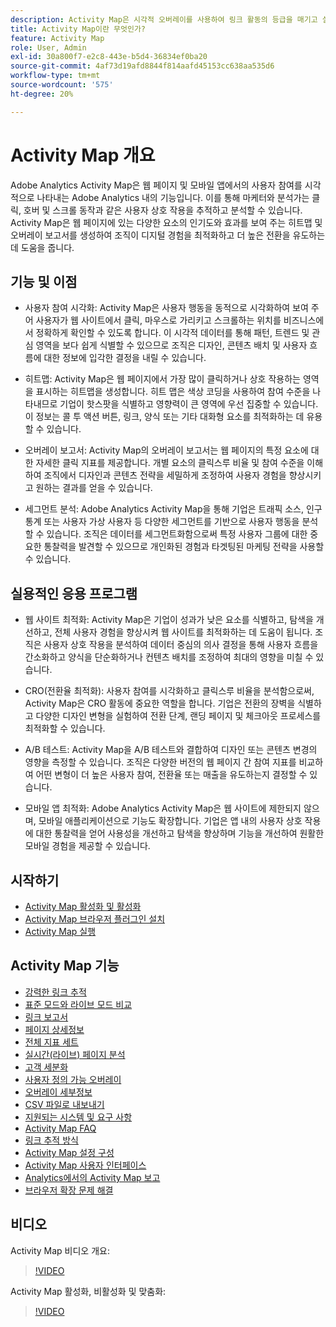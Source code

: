 ```yaml
---
description: Activity Map은 시각적 오버레이를 사용하여 링크 활동의 등급을 매기고 실시간 분석 대시보드를 제공하여 웹 페이지에 대한 대상 참여를 모니터링하도록 설계된 Adobe Analytics 애플리케이션입니다.
title: Activity Map이란 무엇인가?
feature: Activity Map
role: User, Admin
exl-id: 30a800f7-e2c8-443e-b5d4-36834ef0ba20
source-git-commit: 4af73d19afd8844f814aafd45153cc638aa535d6
workflow-type: tm+mt
source-wordcount: '575'
ht-degree: 20%

---
```


# Activity Map 개요

Adobe Analytics Activity Map은 웹 페이지 및 모바일 앱에서의 사용자 참여를 시각적으로 나타내는 Adobe Analytics 내의 기능입니다. 이를 통해 마케터와 분석가는 클릭, 호버 및 스크롤 동작과 같은 사용자 상호 작용을 추적하고 분석할 수 있습니다. Activity Map은 웹 페이지에 있는 다양한 요소의 인기도와 효과를 보여 주는 히트맵 및 오버레이 보고서를 생성하여 조직이 디지털 경험을 최적화하고 더 높은 전환을 유도하는 데 도움을 줍니다.

## 기능 및 이점

* 사용자 참여 시각화: Activity Map은 사용자 행동을 동적으로 시각화하여 보여 주어 사용자가 웹 사이트에서 클릭, 마우스로 가리키고 스크롤하는 위치를 비즈니스에서 정확하게 확인할 수 있도록 합니다. 이 시각적 데이터를 통해 패턴, 트렌드 및 관심 영역을 보다 쉽게 식별할 수 있으므로 조직은 디자인, 콘텐츠 배치 및 사용자 흐름에 대한 정보에 입각한 결정을 내릴 수 있습니다.

* 히트맵: Activity Map은 웹 페이지에서 가장 많이 클릭하거나 상호 작용하는 영역을 표시하는 히트맵을 생성합니다. 히트 맵은 색상 코딩을 사용하여 참여 수준을 나타내므로 기업이 핫스팟을 식별하고 영향력이 큰 영역에 우선 집중할 수 있습니다. 이 정보는 콜 투 액션 버튼, 링크, 양식 또는 기타 대화형 요소를 최적화하는 데 유용할 수 있습니다.

* 오버레이 보고서: Activity Map의 오버레이 보고서는 웹 페이지의 특정 요소에 대한 자세한 클릭 지표를 제공합니다. 개별 요소의 클릭스루 비율 및 참여 수준을 이해하여 조직에서 디자인과 콘텐츠 전략을 세밀하게 조정하여 사용자 경험을 향상시키고 원하는 결과를 얻을 수 있습니다.

* 세그먼트 분석: Adobe Analytics Activity Map을 통해 기업은 트래픽 소스, 인구 통계 또는 사용자 가상 사용자 등 다양한 세그먼트를 기반으로 사용자 행동을 분석할 수 있습니다. 조직은 데이터를 세그먼트화함으로써 특정 사용자 그룹에 대한 중요한 통찰력을 발견할 수 있으므로 개인화된 경험과 타겟팅된 마케팅 전략을 사용할 수 있습니다.

## 실용적인 응용 프로그램

* 웹 사이트 최적화: Activity Map은 기업이 성과가 낮은 요소를 식별하고, 탐색을 개선하고, 전체 사용자 경험을 향상시켜 웹 사이트를 최적화하는 데 도움이 됩니다. 조직은 사용자 상호 작용을 분석하여 데이터 중심의 의사 결정을 통해 사용자 흐름을 간소화하고 양식을 단순화하거나 컨텐츠 배치를 조정하여 최대의 영향을 미칠 수 있습니다.

* CRO(전환율 최적화): 사용자 참여를 시각화하고 클릭스루 비율을 분석함으로써, Activity Map은 CRO 활동에 중요한 역할을 합니다. 기업은 전환의 장벽을 식별하고 다양한 디자인 변형을 실험하여 전환 단계, 랜딩 페이지 및 체크아웃 프로세스를 최적화할 수 있습니다.

* A/B 테스트: Activity Map을 A/B 테스트와 결합하여 디자인 또는 콘텐츠 변경의 영향을 측정할 수 있습니다. 조직은 다양한 버전의 웹 페이지 간 참여 지표를 비교하여 어떤 변형이 더 높은 사용자 참여, 전환율 또는 매출을 유도하는지 결정할 수 있습니다.

* 모바일 앱 최적화: Adobe Analytics Activity Map은 웹 사이트에 제한되지 않으며, 모바일 애플리케이션으로 기능도 확장합니다. 기업은 앱 내의 사용자 상호 작용에 대한 통찰력을 얻어 사용성을 개선하고 탐색을 향상하며 기능을 개선하여 원활한 모바일 경험을 제공할 수 있습니다.

## 시작하기

* [Activity Map 활성화 및 활성화](activitymap-getting-started/activitymap-enable.md)
* [Activity Map 브라우저 플러그인 설치](activitymap-getting-started/activitymap-install.md)
* [Activity Map 실행](activitymap-getting-started/activitymap-launch.md)

## Activity Map 기능

* [강력한 링크 추적](lnk-tracking-overview.md)
* [표준 모드와 라이브 모드 비교](activitymap-standard-live.md)
* [링크 보고서](activitymap-links-report.md)
* [페이지 상세정보](activitymap-page-flow.md)
* [전체 지표 세트](activitymap-complete-metrics.md)
* [실시간(라이브) 페이지 분석](/help/admin/admin/c-manage-report-suites/c-edit-report-suites/realtime/realtime.md)
* [고객 세분화](activitymap-multiple-segments.md)
* [사용자 정의 가능 오버레이](activitymap-gainerslosers.md)
* [오버레이 세부정보](activitymap-overlay-details.md)
* [CSV 파일로 내보내기](activitymap-csv.md)
* [지원되는 시스템 및 요구 사항](activitymap-sysreqs.md)
* [Activity Map FAQ](activitymap-faq.md)
* [링크 추적 방식](activitymap-link-tracking/activitymap-link-tracking-methodology.md)
* [Activity Map 설정 구성](activitymap-overlay-settings.md)
* [Activity Map 사용자 인터페이스](activitymap-user-interface.md)
* [Analytics에서의 Activity Map 보고](activitymap-reporting-analytics.md)
* [브라우저 확장 문제 해결](troubleshooting-browser-extensions.md)

## 비디오

Activity Map 비디오 개요:

>[!VIDEO](https://video.tv.adobe.com/v/25451/?quality=12)

Activity Map 활성화, 비활성화 및 맞춤화:

>[!VIDEO](https://video.tv.adobe.com/v/25878/?quality=12)

